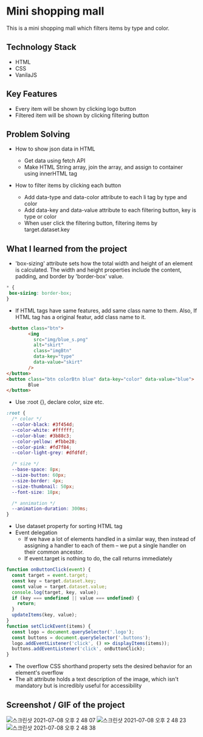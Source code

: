 # Mini shopping mall
This is a mini shopping mall which filters items by type and color.

## Technology Stack
* HTML
* CSS
* VanilaJS

## Key Features
* Every item will be shown by clicking logo button
* Filtered item will be shown by clicking filtering button

## Problem Solving
* How to show json data in HTML
  * Get data using fetch API
  * Make HTML String array, join the array, and assign to container using innerHTML tag

 
* How to filter items by clicking each button
  * Add data-type and data-color attribute to each li tag by type and color
  * Add data-key and data-value attribute to each filtering button, key is type or color
  * When user click the filtering button, filtering items by target.dataset.key 

## What I learned from the project
* 'box-sizing' attribute sets how the total width and height of an element is calculated. The width and height properties include the content, padding, and border by 'border-box' value.
```CSS
* {
 box-sizing: border-box;
}
```
* If HTML tags have same features, add same class name to them. Also, If HTML tag has a original featur, add class name to it.
```html
 <button class="btn">
        <img
          src="img/blue_s.png"
          alt="skirt"
          class="imgBtn"
          data-key="type"
          data-value="skirt"
        />
</button>
<button class="btn colorBtn blue" data-key="color" data-value="blue">
        Blue
</button>
```

* Use :root {}, declare color, size etc.
```css
:root {
  /* color */
  --color-black: #3f454d;
  --color-white: #ffffff;
  --color-blue: #3b88c3;
  --color-yellow: #fbbe28;
  --color-pink: #fd7f84;
  --color-light-grey: #dfdfdf;

  /* size */
  --base-space: 8px;
  --size-button: 60px;
  --size-border: 4px;
  --size-thumbnail: 50px;
  --font-size: 18px;

  /* annimation */
  --animation-duration: 300ms;
}
```
* Use dataset property for sorting HTML tag
* Event delegation
  * If we have a lot of elements handled in a similar way, then instead of assigning a handler to each of them – we put a single handler on their common ancestor.
  * If event.target is nothing to do, the call returns immediately
```javascript
function onButtonClick(event) {
  const target = event.target;
  const key = target.dataset.key;
  const value = target.dataset.value;
  console.log(target, key, value);
  if (key === undefined || value === undefined) {
    return;
  }
  updateItems(key, value);
}
function setClickEvent(items) {
  const logo = document.querySelector('.logo');
  const buttons = document.querySelector('.buttons');
  logo.addEventListener('click', () => displayItems(items));
  buttons.addEventListener('click', onButtonClick);
}
```

* The overflow CSS shorthand property sets the desired behavior for an element's overflow 
* The alt attribute holds a text description of the image, which isn't mandatory but is incredibly useful for accessibility 

## Screenshot / GIF of the project
![스크린샷 2021-07-08 오후 2 48 07](https://user-images.githubusercontent.com/78864112/124869155-c6cc5f80-dffb-11eb-9c4b-42f075244d24.png)
![스크린샷 2021-07-08 오후 2 48 23](https://user-images.githubusercontent.com/78864112/124869167-ca5fe680-dffb-11eb-863e-c006da30ec4e.png)
![스크린샷 2021-07-08 오후 2 48 38](https://user-images.githubusercontent.com/78864112/124869176-ccc24080-dffb-11eb-8050-700da2548828.png)


